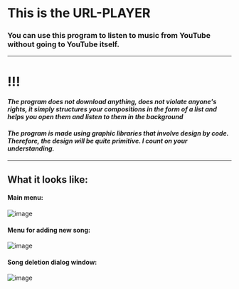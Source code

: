 # This is the URL-PLAYER

### You can use this program to listen to music from YouTube without going to YouTube itself.

------------

# !!!
#### *The program does not download anything, does not violate anyone's rights, it simply structures your compositions in the form of a list and helps you open them and listen to them in the background*

#### *The program is made using graphic libraries that involve design by code. Therefore, the design will be quite primitive. I count on your understanding.*
------------


## What it looks like:

#### Main menu:
![image](https://github.com/user-attachments/assets/b5c2034e-0ea6-4e2b-8c0d-4f34b366aa39)

#### Menu for adding new song:
![image](https://github.com/user-attachments/assets/a61bdaab-dc97-4376-a16a-34045fe10390)

#### Song deletion dialog window:
![image](https://github.com/user-attachments/assets/f291b3fc-4df6-4652-ad3f-800422018738)

